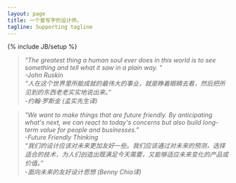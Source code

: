 ```yaml
---
layout: page
title: 一个爱写字的设计师。
tagline: Supporting tagline
---
```

{% include JB/setup %}

<!-- Read [Jekyll Quick Start](http://jekyllbootstrap.com/usage/jekyll-quick-start.html)

Complete usage and documentation available at: [Jekyll Bootstrap](http://jekyllbootstrap.com)

## Update Author Attributes

In `_config.yml` remember to specify your own data:
    
    title : My Blog =)
    
    author :
      name : Name Lastname
      email : blah@email.test
      github : username
      twitter : username

The theme should reference these variables whenever needed.
    
## Sample Posts

This blog contains sample posts which help stage pages and blog data.
When you don't need the samples anymore just delete the `_posts/core-samples` folder.

    $ rm -rf _posts/core-samples

Here's a sample "posts list". -->

>*"The greatest thing a human soul ever does in this world is to see something and tell what it saw in a plain way. "*  
>*-John Ruskin*  
>*“人在这个世界里所能成就的最伟大的事业，就是睁着眼睛去看，然后把所见到的东西老老实实地说出来。”*  
>*-约翰·罗斯金 (孟实先生译)*

>*"We want to make things that are future friendly. By anticipating what's next, we can react to today's concerns but also build long-term value for people and businesses."*  
>*-Future Friendly Thinking*  
>*“我们的设计应该对未来更加友好一些。我们应该通过对未来的预测，选择适合的技术，为人们创造出既满足今天需要，又能够适应未来变化的产品或价值。”*  
>*-面向未来的友好设计思想 (Benny Chia译)*

<!-- ## To-Do

This theme is still unfinished. If you'd like to be added as a contributor, [please fork](http://github.com/plusjade/jekyll-bootstrap)!
We need to clean up the themes, make theme usage guides with theme-specific markup examples. -->


